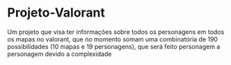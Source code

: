 # Projeto-Valorant
Um projeto que visa ter informações sobre todos os personagens em todos os mapas no valorant, que no momento somam uma combinatória de 190 possibilidades (10 mapas e 19 personagens), que será feito personagem a personagem devido a complexidade
